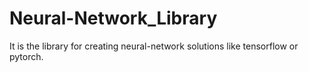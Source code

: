 # Neural-Network_Library
It is the library for creating neural-network solutions like tensorflow or pytorch.
